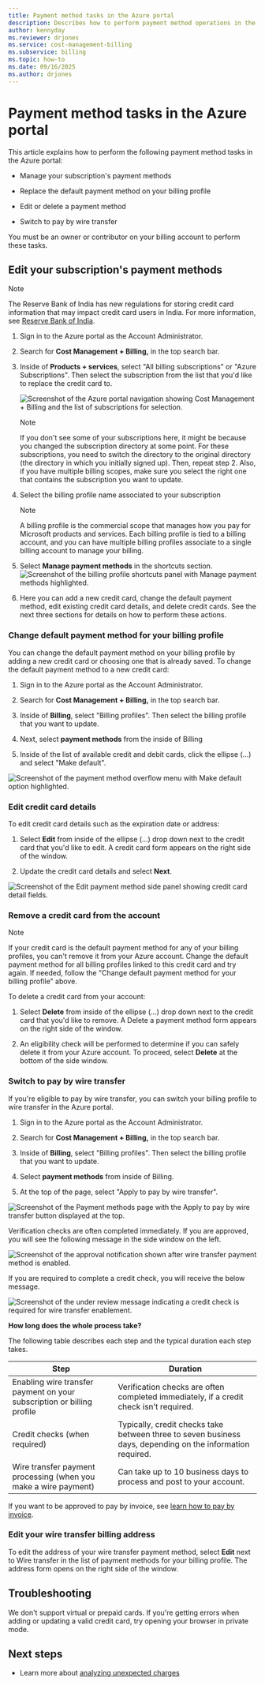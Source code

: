 ```yaml
---
title: Payment method tasks in the Azure portal
description: Describes how to perform payment method operations in the Azure portal
author: kennyday
ms.reviewer: drjones
ms.service: cost-management-billing
ms.subservice: billing
ms.topic: how-to
ms.date: 09/16/2025
ms.author: drjones
---
```


# Payment method tasks in the Azure portal

This article explains how to perform the following payment method tasks in the Azure portal:

- Manage your subscription's payment methods
- Replace the default payment method on your billing profile

- Edit or delete a payment method

- Switch to pay by wire transfer

You must be an owner or contributor on your billing account to perform these tasks.

## Edit your subscription's payment methods

> [!NOTE]
> The Reserve Bank of India has new regulations for storing credit card information that may impact credit card users in India. For more information, see [Reserve Bank of India](../understand/pay-bill.md#reserve-bank-of-india).

1. Sign in to the Azure portal as the Account Administrator.

1. Search for **Cost Management + Billing,** in the top search bar.

1. Inside of **Products + services**, select "All billing subscriptions" or "Azure Subscriptions".  Then select the subscription from the list that you'd like to replace the credit card to.

   ![Screenshot of the Azure portal navigation showing Cost Management + Billing and the list of subscriptions for selection.](media/account-admin-tasks/billing-navigation-menu.png)
   
   > [!NOTE]
   > If you don't see some of your subscriptions here, it might be because you changed the subscription directory at some point. For these subscriptions, you need to switch the directory to the original directory (the directory in which you initially signed up). Then, repeat step 2. Also, if you have multiple billing scopes, make sure you select the right one that contains the subscription you want to update.
   
1. Select the billing profile name associated to your subscription

   > [!NOTE]
   > A billing profile is the commercial scope that manages how you pay for Microsoft products and services.  Each billing profile is tied to a billing account, and you can have multiple billing profiles associate to a single billing account to manage your billing.
   
1. Select **Manage payment methods** in the shortcuts section.  
![Screenshot of the billing profile shortcuts panel with Manage payment methods highlighted.](media/account-admin-tasks/billing-shortcuts.png)

1. Here you can add a new credit card, change the default payment method, edit existing credit card details, and delete credit cards.  See the next three sections for details on how to perform these actions.

### Change default payment method for your billing profile

You can change the default payment method on your billing profile by adding a new credit card or choosing one that is already saved. To change the default payment method to a new credit card:

1. Sign in to the Azure portal as the Account Administrator.

1. Search for **Cost Management + Billing,** in the top search bar.

1. Inside of **Billing**, select "Billing profiles".  Then select the billing profile that you want to update.

1. Next, select **payment methods** from the inside of Billing

1. Inside of the list of available credit and debit cards, click the ellipse (...) and select "Make default".

![Screenshot of the payment method overflow menu with Make default option highlighted.](media/account-admin-tasks/payment-method-action-menu.png)
   
### Edit credit card details

To edit credit card details such as the expiration date or address: 

1. Select **Edit** from inside of the ellipse (...) drop down next to the credit card that you'd like to edit. A credit card form appears on the right side of the window.

1. Update the credit card details and select **Next**.

![Screenshot of the Edit payment method side panel showing credit card detail fields.](media/account-admin-tasks/Edit-payment-method-panel.png)

### Remove a credit card from the account

> [!NOTE]
> If your credit card is the default payment method for any of your billing profiles, you can't remove it from your Azure account. Change the default payment method for all billing profiles linked to this credit card and try again.  If needed, follow the "Change default payment method for your billing profile" above. 

To delete a credit card from your account: 

1. Select **Delete** from inside of the ellipse (...) drop down next to the credit card that you'd like to remove. A Delete a payment method form appears on the right side of the window.  

1. An eligibility check will be performed to determine if you can safely delete it from your Azure account.  To proceed, select **Delete** at the bottom of the side window. 

### Switch to pay by wire transfer

If you're eligible to pay by wire transfer, you can switch your billing profile to wire transfer in the Azure portal.

1. Sign in to the Azure portal as the Account Administrator.

1. Search for **Cost Management + Billing,** in the top search bar.

1. Inside of **Billing**, select "Billing profiles".  Then select the billing profile that you want to update.

1. Select **payment methods** from inside of Billing.

1. At the top of the page, select "Apply to pay by wire transfer".

![Screenshot of the Payment methods page with the Apply to pay by wire transfer button displayed at the top.](media/account-admin-tasks/pay-by-wire-transfer-button.png)

Verification checks are often completed immediately.  If you are approved, you will see the following message in the side window on the left.

![Screenshot of the approval notification shown after wire transfer payment method is enabled.](media/account-admin-tasks/pay-by-wire-transfer-notification.png)


If you are required to complete a credit check, you will receive the below message.

![Screenshot of the under review message indicating a credit check is required for wire transfer enablement.](media/account-admin-tasks/pay-by-wire-transfer-under-review-3.png)

**How long does the whole process take?**

The following table describes each step and the typical duration each step takes.

|Step|Duration|
| -------- | -------- |
|Enabling wire transfer payment on your subscription or billing profile|Verification checks are often completed immediately, if a credit check isn’t required.|
|Credit checks (when required)|Typically, credit checks take between three to seven business days, depending on the information required.|
|Wire transfer payment processing (when you make a wire payment)|Can take up to 10 business days to process and post to your account.|

If you want to be approved to pay by invoice, see [learn how to pay by invoice](pay-by-invoice.md).

### Edit your wire transfer billing address

To edit the address of your wire transfer payment method, select **Edit** next to Wire transfer in the list of payment methods for your billing profile. The address form opens on the right side of the window.

## Troubleshooting
We don't support virtual or prepaid cards. If you're getting errors when adding or updating a valid credit card, try opening your browser in private mode.

## Next steps

- Learn more about [analyzing unexpected charges](../understand/analyze-unexpected-charges.md)


